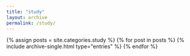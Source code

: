 ```yaml
---
title: "study"
layout: archive
permalink: /study/
---
```

{% assign posts = site.categories.study %}
{% for post in posts %}
  {% include archive-single.html type="entries" %}
{% endfor %}
